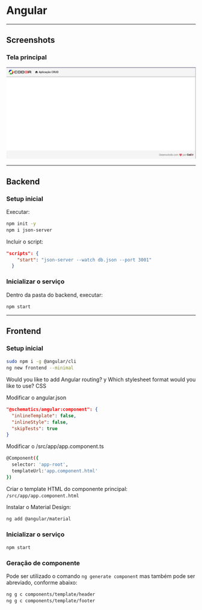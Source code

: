 # Angular
---

## Screenshots

### Tela principal

![Tela principal](/frontend/src/assets/img/principal.png "Tela principal")

---

## Backend

### Setup inicial

Executar:

```bash
npm init -y
npm i json-server
```

Incluir o script:

```json
"scripts": {
    "start": "json-server --watch db.json --port 3001"
  }
```

### Inicializar o serviço
Dentro da pasta do backend, executar:
```bash
npm start
```
---

## Frontend

### Setup inicial
```bash
sudo npm i -g @angular/cli
ng new frontend --minimal
```
Would you like to add Angular routing? y
Which stylesheet format would you like to use? CSS

Modificar o angular.json
```json
"@schematics/angular:component": {
  "inlineTemplate": false,
  "inlineStyle": false,
  "skipTests": true
}
```
Modificar o /src/app/app.component.ts

```bash
@Component({
  selector: 'app-root',
  templateUrl:'app.component.html'
})
```
Criar o template HTML do componente principal:
`/src/app/app.component.html`

Instalar o Material Design:

```bash
ng add @angular/material
```

### Inicializar o serviço
```bash
npm start
```

### Geração de componente

Pode ser utilizado o comando `ng generate component` mas também pode ser abreviado, conforme abaixo:

```bash
ng g c components/template/header
ng g c components/template/footer
```